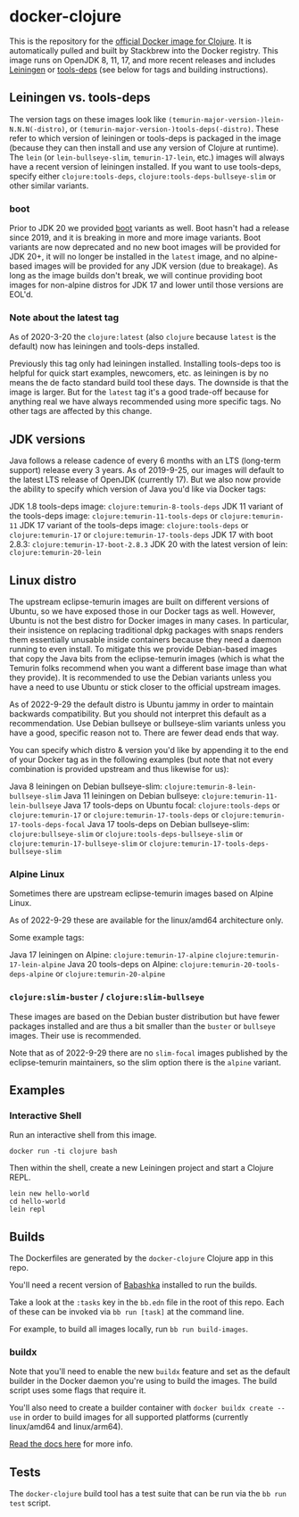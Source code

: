 # docker-clojure

This is the repository for the [official Docker image for Clojure](https://registry.hub.docker.com/_/clojure/).
It is automatically pulled and built by Stackbrew into the Docker registry.
This image runs on OpenJDK 8, 11, 17, and more recent releases and includes
[Leiningen](http://leiningen.org) or [tools-deps](https://clojure.org/reference/deps_and_cli)
(see below for tags and building instructions).

## Leiningen vs. tools-deps

The version tags on these images look like `(temurin-major-version-)lein-N.N.N(-distro)`,
or `(temurin-major-version-)tools-deps(-distro)`. These refer to which version
of leiningen or tools-deps is packaged in the image (because they can then install
and use any version of Clojure at runtime). The `lein` (or `lein-bullseye-slim`,
`temurin-17-lein`, etc.) images will always have a recent version of leiningen
installed. If you want to use tools-deps, specify either `clojure:tools-deps`,
`clojure:tools-deps-bullseye-slim` or other similar variants.

### boot

Prior to JDK 20 we provided [boot](https://boot-clj.github.io) variants as well. 
Boot hasn't had a release since 2019, and it is breaking in more and more image
variants. Boot variants are now deprecated and no new boot images will be
provided for JDK 20+, it will no longer be installed in the `latest` image, and
no alpine-based images will be provided for any JDK version (due to breakage).
As long as the image builds don't break, we will continue providing boot images
for non-alpine distros for JDK 17 and lower until those versions are EOL'd.

### Note about the latest tag

As of 2020-3-20 the `clojure:latest` (also `clojure` because `latest` is the
default) now has leiningen and tools-deps installed.

Previously this tag only had leiningen installed. Installing tools-deps too is
helpful for quick start examples, newcomers, etc. as leiningen is by no means
the de facto standard build tool these days. The downside is that the image is
larger. But for the `latest` tag it's a good trade-off because for anything real
we have always recommended using more specific tags. No other tags are affected
by this change.

## JDK versions

Java follows a release cadence of every 6 months with an LTS (long-term support)
release every 3 years. As of 2019-9-25, our images will default to the latest
LTS release of OpenJDK (currently 17). But we also now provide the ability to
specify which version of Java you'd like via Docker tags:

JDK 1.8 tools-deps image: `clojure:temurin-8-tools-deps`
JDK 11 variant of the tools-deps image: `clojure:temurin-11-tools-deps` or `clojure:temurin-11`
JDK 17 variant of the tools-deps image: `clojure:tools-deps` or `clojure:temurin-17` or `clojure:temurin-17-tools-deps`
JDK 17 with boot 2.8.3: `clojure:temurin-17-boot-2.8.3`
JDK 20 with the latest version of lein: `clojure:temurin-20-lein`

## Linux distro

The upstream eclipse-temurin images are built on different versions of Ubuntu,
so we have exposed those in our Docker tags as well. However, Ubuntu is not the
best distro for Docker images in many cases. In particular, their insistence on
replacing traditional dpkg packages with snaps renders them essentially
unusable inside containers because they need a daemon running to even install.
To mitigate this we provide Debian-based images that copy the Java bits from
the eclipse-temurin images (which is what the Temurin folks recommend when you
want a different base image than what they provide). It is recommended to use
the Debian variants unless you have a need to use Ubuntu or stick closer to the
official upstream images.

As of 2022-9-29 the default distro is Ubuntu jammy in order to maintain
backwards compatibility. But you should not interpret this default as a
recommendation. Use Debian bullseye or bullseye-slim variants unless you have
a good, specific reason not to. There are fewer dead ends that way.

You can specify which distro & version you'd like by appending it to the end of
your Docker tag as in the following examples (but note that not every
combination is provided upstream and thus likewise for us):

Java 8 leiningen on Debian bullseye-slim: `clojure:temurin-8-lein-bullseye-slim`
Java 11 leiningen on Debian bullseye: `clojure:temurin-11-lein-bullseye`
Java 17 tools-deps on Ubuntu focal: `clojure:tools-deps` or `clojure:temurin-17` or `clojure:temurin-17-tools-deps` or `clojure:temurin-17-tools-deps-focal`
Java 17 tools-deps on Debian bullseye-slim: `clojure:bullseye-slim` or `clojure:tools-deps-bullseye-slim` or `clojure:temurin-17-bullseye-slim` or `clojure:temurin-17-tools-deps-bullseye-slim`

### Alpine Linux

Sometimes there are upstream eclipse-temurin images based on Alpine Linux.

As of 2022-9-29 these are available for the linux/amd64 architecture only.

Some example tags:

Java 17 leiningen on Alpine: `clojure:temurin-17-alpine` `clojure:temurin-17-lein-alpine`
Java 20 tools-deps on Alpine: `clojure:temurin-20-tools-deps-alpine` or `clojure:temurin-20-alpine`

### `clojure:slim-buster` / `clojure:slim-bullseye`

These images are based on the Debian buster distribution but have fewer
packages installed and are thus a bit smaller than the `buster` or `bullseye`
images. Their use is recommended.

Note that as of 2022-9-29 there are no `slim-focal` images published by the
eclipse-temurin maintainers, so the slim option there is the `alpine` variant.

## Examples

### Interactive Shell

Run an interactive shell from this image.

```
docker run -ti clojure bash
```

Then within the shell, create a new Leiningen project and start a Clojure REPL.

```
lein new hello-world
cd hello-world
lein repl
```

## Builds

The Dockerfiles are generated by the `docker-clojure` Clojure app in this repo.

You'll need a recent version of [Babashka](https://babashka.org/) installed to
run the builds.

Take a look at the `:tasks` key in the `bb.edn` file in the root of this repo.
Each of these can be invoked via `bb run [task]` at the command line.

For example, to build all images locally, run `bb run build-images`.

### buildx

Note that you'll need to enable the new `buildx` feature and set as the default
builder in the Docker daemon you're using to build the images. The build script
uses some flags that require it.

You'll also need to create a builder container with `docker buildx create --use`
in order to build images for all supported platforms (currently linux/amd64 and
linux/arm64).

[Read the docs here](https://docs.docker.com/buildx/working-with-buildx/) for more info.

## Tests

The `docker-clojure` build tool has a test suite that can be run via the
`bb run test` script. 
